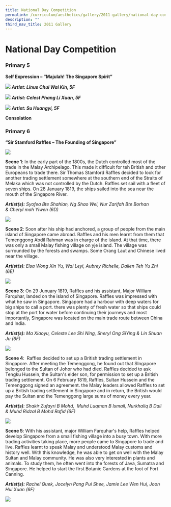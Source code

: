 ```yaml
---
title: National Day Competition
permalink: /curriculum/aesthetics/gallery/2011-gallery/national-day-competition/
description: ""
third_nav_title: 2011 Gallery
---
```

# **National Day Competition**

### Primary 5

**Self Expression – “Majulah! The Singapore Spirit”**

![](/images/LINUS%20CHUI%20WAI%20KIN.jpg)
**_Artist: Linus Chui Wai Kin, 5F_**

![](/images/CELEST%20PHANG%20LIXUAN.jpg)
**_Artist: Celest Phang Li Xuan, 5F_**

![](/images/SU%20HUANGYI.jpg)
**_Artist: Su Huangyi, 5F_**

**Consolation**

### Primary 6

**“Sir Stamford Raffles – The Founding of Singapore”**

![](/images/6D.jpg)

**Scene 1**: In the early part of the 1800s, the Dutch controlled most of the trade in the Malay Archipelago. This made it difficult for teh British and other Europeans to trade there. Sir Thomas Stamford Raffles decided to look for another trading settlement somewhere at the southern end of the Straits of Melaka which was not controlled by the Dutch. Raffles set sail with a fleet of seven ships. On 28 January 1819, the ships sailed into the sea near the mouth of the Singapore River.

_**Artist(s):** Syofea Bte Shahlan, Ng Shao Wei, Nur Zarifah Bte Borhan & Cheryl mah Yiwen (6D)_

![](/images/6E.jpg)

**Scene 2**: Soon after his ship had anchored, a group of people from the main island of Singapore came abroad. Raffles and his men learnt from them that Temenggong Abdil Rahman was in charge of the island. At that time, there was only a small Malay fishing village on yje island. The village was surrounded by the forests and swamps. Some Orang Laut and Chinese lived near the village.

_**Artist(s)**: Elsa Wong Xin Yu, Wai Leyi, Aubrey Richelle, Dallen Teh Yu Zhi (6E)_

![](/images/6F.jpg)

**Scene 3**: On 29 Junuary 1819, Raffles and his assistant, Major William Farquhar, landed on the island of Singapore. Raffles was impressed with what he saw in Singapore. Singapore had a harbour with deep waters for big ships to call a port. there was plenty of fresh water so that ships could stop at the port for water before continuing their journeys and most importantly, Singapore was located on the main trade route between China and India.

_**Artist(s):** Ma Xiaoyu, Celeste Lee Shi Ning, Sheryl Ong SiYing & Lin Shuan Ju (6F)_

![](/images/6C.jpg)

**Scene 4**:  Raffles decided to set up a British trading settlement in Singapore. After meeting the Temenggong, he found out that SIngapore belonged to the Sultan of Johor who had died. Raffles decided to ask Tengku Hussein, the Sultan's elder son, for permission to set up a British trading settlement. On 6 February 1819, Raffles, Sultan Hussein and the Temenggong signed an agreement. the Malay leaders allowed Raffles to set up a British trading settlement in Singapore and in return, the British would pay the Sultan and the Temenggong large sums of money every year. 

_**Artist(s)**: Shakir Zufayri B Mohd,  Muhd Luqman B Ismail, Nurkhaliq B Dali & Muhd Ridzal B Mohd Rafid (6F)_

![](/images/6F2.jpg)

**Scene 5**: With his assistant, major William Farquhar's help, Raffles helped develop Singapore from a small fishing village into a busy town. With more trading activities taking place, more people came to Singapore to trade and live. Raffles learnt to speak Malay and understood Malay customs and history well. With this knowledge, he was able to get on well with the Malay Sultan and Malay community. He was also very interested in plants and animals. To study them, he often went into the forests of Java, Sumatra and Singapore. He helped to start the first Botanic Gardens at the foot of Fort Canning.

  

_**Artist(s):** Rachel Quek, Jocelyn Pang Pui Shee, Jamie Lee Wen Hui, Joon Hui Xuan (6F)_

![](/images/p6%20consolation.jpg)